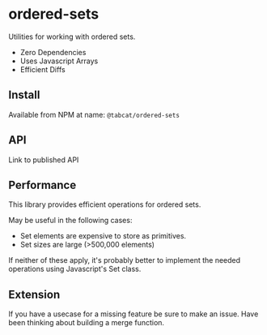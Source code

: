# ordered-sets

Utilities for working with ordered sets.

- Zero Dependencies
- Uses Javascript Arrays
- Efficient Diffs

## Install

Available from NPM at name: `@tabcat/ordered-sets`

## API

Link to published API

## Performance

This library provides efficient operations for ordered sets.

May be useful in the following cases:

- Set elements are expensive to store as primitives.
- Set sizes are large (>500,000 elements)

If neither of these apply, it's probably better to implement the needed operations using Javascript's Set class.

## Extension

If you have a usecase for a missing feature be sure to make an issue.
Have been thinking about building a merge function.

